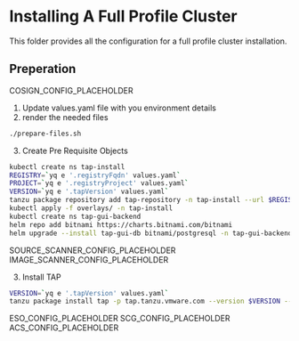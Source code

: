 # Installing A Full Profile Cluster
This folder provides all the configuration for a full profile cluster installation.

## Preperation
COSIGN_CONFIG_PLACEHOLDER
1. Update values.yaml file with you environment details
2. render the needed files
```bash
./prepare-files.sh
```
3. Create Pre Requisite Objects
```bash
kubectl create ns tap-install
REGISTRY=`yq e '.registryFqdn' values.yaml`
PROJECT=`yq e '.registryProject' values.yaml`
VERSION=`yq e '.tapVersion' values.yaml`
tanzu package repository add tap-repository -n tap-install --url $REGISTRY/$PROJECT/tap-packages:$VERSION
kubectl apply -f overlays/ -n tap-install
kubectl create ns tap-gui-backend
helm repo add bitnami https://charts.bitnami.com/bitnami
helm upgrade --install tap-gui-db bitnami/postgresql -n tap-gui-backend -f cluster-config/tap-gui-db-values.yaml
```
SOURCE_SCANNER_CONFIG_PLACEHOLDER
IMAGE_SCANNER_CONFIG_PLACEHOLDER

3. Install TAP
```bash
VERSION=`yq e '.tapVersion' values.yaml`
tanzu package install tap -p tap.tanzu.vmware.com --version $VERSION --namespace tap-install --values-file cluster-config/tap-values.yaml
```
ESO_CONFIG_PLACEHOLDER
SCG_CONFIG_PLACEHOLDER
ACS_CONFIG_PLACEHOLDER